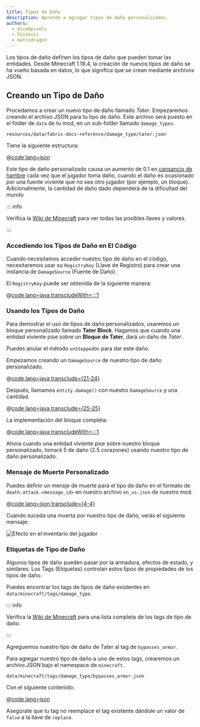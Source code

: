 ```yaml
---
title: Tipos de Daño
description: Aprende a agregar tipos de daño personalizados.
authors:
  - dicedpixels
  - hiisuuii
  - mattidragon
---
```


Los tipos de daño definen los tipos de daño que pueden tomar las entidades. Desde Minecraft 1.19.4, la creación de nuevos tipos de daño se ha vuelto basada en datos, lo que significa que se crean mediante archivos JSON.

## Creando un Tipo de Daño

Procedamos a crear un nuevo tipo de daño llamado _Tater_. Empezaremos creando el archivo JSON para tu tipo de daño. Este archivo será puesto en el folder de `data` de tu mod, en un sub-folder llamado `damage_types`.

```:no-line-numbers
resources/data/fabric-docs-reference/damage_type/tater.json
```

Tiene la siguiente estructura:

@[code lang=json](@/reference/1.21.4/src/main/generated/data/fabric-docs-reference/damage_type/tater.json)

Este tipo de daño personalizado causa un aumento de 0.1 en [cansancio de hambre](https://minecraft.wiki/w/Hunger#Exhaustion_level_increase) cada vez que el jugador toma daño, cuando el daño es ocasionado por una fuente viviente que no sea otro jugador (por ejemplo, un bloque). Adicionalmente, la cantidad de daño dado dependerá de la dificultad del mundo

::: info

Verifica la [Wiki de Minecraft](https://minecraft.wiki/w/Damage_type#JSON_format) para ver todas las posibles llaves y valores.

:::

### Accediendo los Tipos de Daño en El Código

Cuando necesitamos acceder nuestro tipo de daño en el código, necesitaremos usar su `RegistryKey` (Llave de Registro) para crear una instancia de `DamageSource` (Fuente de Daño).

El `RegistryKey` puede ser obtenida de la siguiente manera:

@[code lang=java transcludeWith=:::1](@/reference/1.21.4/src/main/java/com/example/docs/damage/FabricDocsReferenceDamageTypes.java)

### Usando los Tipos de Daño

Para demostrar el uso de tipos de daño personalizados, usaremos un bloque personalizado llamado **Tater Block**. Hagamos que cuando una entidad viviente pise sobre un **Bloque de Tater**, dará un daño de _Tater_.

Puedes anular el método `onSteppedOn` para dar este daño.

Empezamos creando un `DamageSource` de nuestro tipo de daño personalizado.

@[code lang=java transclude={21-24}](@/reference/1.21.4/src/main/java/com/example/docs/damage/TaterBlock.java)

Después, llamamos `entity.damage()` con nuestro `DamageSource` y una cantidad.

@[code lang=java transclude={25-25}](@/reference/1.21.4/src/main/java/com/example/docs/damage/TaterBlock.java)

La implementación del bloque completa:

@[code lang=java transcludeWith=:::1](@/reference/1.21.4/src/main/java/com/example/docs/damage/TaterBlock.java)

Ahora cuando una entidad viviente pise sobre nuestro bloque personalizado, tomará 5 de daño (2.5 corazones) usando nuestro tipo de daño personalizado.

### Mensaje de Muerte Personalizado

Puedes definir un mensje de muerte para el tipo de daño en el formato de `death.attack.<message_id>` en nuestro archivo `en_us.json` de nuestro mod.

@[code lang=json transclude={4-4}](@/reference/1.21.4/src/main/resources/assets/fabric-docs-reference/lang/en_us.json)

Cuando suceda una muerta por nuestro tipo de daño, verás el siguiente mensaje:

![Efecto en el inventario del jugador](/assets/develop/tater-damage-death.png)

### Etiquetas de Tipo de Daño

Algunos tipos de daño pueden pasar por la armadura, efectos de estado, y similares. Los Tags (Etiquetas) controlan estos tipos de propiedades de los tipos de daño.

Puedes encontrar los tags de tipos de daño existentes en `data/minecraft/tags/damage_type`.

::: info

Verifica la [Wiki de Minecraft](https://minecraft.wiki/w/Tag#Damage_types) para una lista completa de los tags de tipo de daño.

:::

Agreguemos nuestro tipo de daño de Tater al tag de `bypasses_armor`.

Para agregar nuestro tipo de daño a uno de estos tags, crearemos un archivo JSON bajo el namespace de `minecraft`.

```:no-line-numbers
data/minecraft/tags/damage_type/bypasses_armor.json
```

Con el siguiente contenido:

@[code lang=json](@/reference/1.21.4/src/main/generated/data/minecraft/tags/damage_type/bypasses_armor.json)

Asegúrate que tu tag no reemplace el tag existente dándole un valor de `false` a la llave de `replace`.
